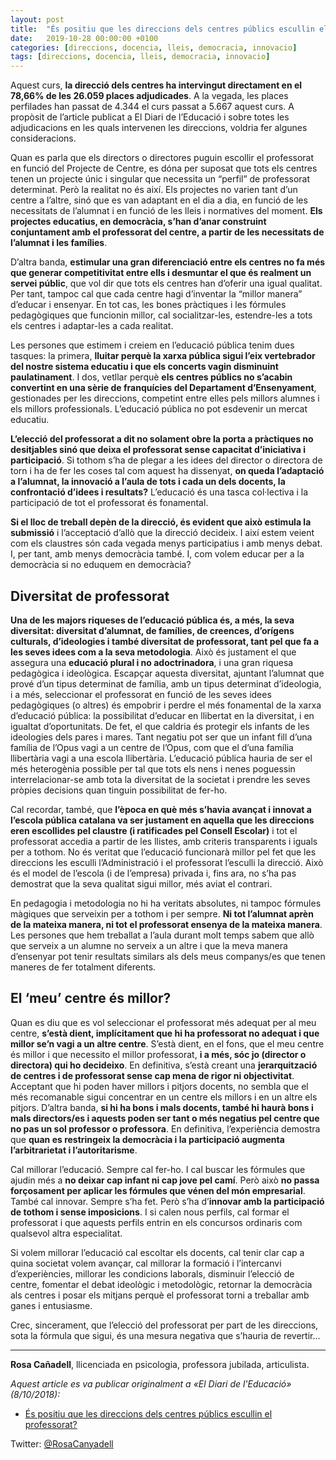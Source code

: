 ```yaml
---
layout: post
title:  "És positiu que les direccions dels centres públics escullin el professorat?"
date:   2019-10-28 00:00:00 +0100
categories: [direccions, docencia, lleis, democracia, innovacio]
tags: [direccions, docencia, lleis, democracia, innovacio]
---
```


Aquest curs, **la direcció dels centres ha intervingut directament en el 78,66% de les 26.059 places adjudicades**. A la vegada, les places perfilades han passat de 4.344 el curs passat a 5.667 aquest curs. A propòsit de l’article publicat a El Diari de l’Educació i sobre totes les adjudicacions en les quals intervenen les direccions, voldria fer algunes consideracions.

Quan es parla que els directors o directores puguin escollir el professorat en funció del Projecte de Centre, es dóna per suposat que tots els centres tenen un projecte únic i singular que necessita un “perfil” de professorat determinat. Però la realitat no és així. Els projectes no varien tant d’un centre a l’altre, sinó que es van adaptant en el dia a dia, en funció de les necessitats de l’alumnat i en funció de les lleis i normatives del moment. **Els projectes educatius, en democràcia, s’han d’anar construint conjuntament amb el professorat del centre, a partir de les necessitats de l’alumnat i les famílies**.

D’altra banda, **estimular una gran diferenciació entre els centres no fa més que generar competitivitat entre ells i desmuntar el que és realment un servei públic**, que vol dir que tots els centres han d’oferir una igual qualitat. Per tant, tampoc cal que cada centre hagi d’inventar la “millor manera” d’educar i ensenyar. En tot cas, les bones pràctiques i les fórmules pedagògiques que funcionin millor, cal socialitzar-les, estendre-les a tots els centres i adaptar-les a cada realitat.

Les persones que estimem i creiem en l’educació pública tenim dues tasques: la primera, **lluitar perquè la xarxa pública sigui l’eix vertebrador del nostre sistema educatiu i que els concerts vagin disminuint paulatinament**. I dos, vetllar perquè **els centres públics no s’acabin convertint en una sèrie de franquícies del Departament d’Ensenyament**, gestionades per les direccions, competint entre elles pels millors alumnes i els millors professionals. L’educació pública no pot esdevenir un mercat educatiu.

**L’elecció del professorat a dit no solament obre la porta a pràctiques no desitjables sinó que deixa el professorat sense capacitat d’iniciativa i participació**. Si tothom s’ha de plegar a les idees del director o directora de torn i ha de fer les coses tal com aquest ha dissenyat, **on queda l’adaptació a l’alumnat, la innovació a l’aula de tots i cada un dels docents, la confrontació d’idees i resultats?** L’educació és una tasca col·lectiva i la participació de tot el professorat és fonamental.

**Si el lloc de treball depèn de la direcció, és evident que això estimula la submissió** i l’acceptació d’allò que la direcció decideix. I així estem veient com els claustres són cada vegada menys participatius i amb menys debat. I, per tant, amb menys democràcia també. I, com volem educar per a la democràcia si no eduquem en democràcia?

## Diversitat de professorat

**Una de les majors riqueses de l’educació pública és, a més, la seva diversitat: diversitat d’alumnat, de famílies, de creences, d’orígens culturals, d’ideologies i també diversitat de professorat, tant pel que fa a les seves idees com a la seva metodologia**. Això és justament el que assegura una **educació plural i no adoctrinadora**, i una gran riquesa pedagògica i ideològica. Escapçar aquesta diversitat, ajuntant l’alumnat que prové d’un tipus determinat de família, amb un tipus determinat d’ideologia, i a més, seleccionar el professorat en funció de les seves idees pedagògiques (o altres) és empobrir i perdre el més fonamental de la xarxa d’educació pública: la possibilitat d’educar en llibertat en la diversitat, i en igualtat d’oportunitats. De fet, el que caldria és protegir els infants de les ideologies dels pares i mares. Tant negatiu pot ser que un infant fill d’una família de l’Opus vagi a un centre de l’Opus, com que el d’una família llibertària vagi a una escola llibertària. L’educació pública hauria de ser el més heterogènia possible per tal que tots els nens i nenes poguessin interrelacionar-se amb tota la diversitat de la societat i prendre les seves pròpies decisions quan tinguin possibilitat de fer-ho.

Cal recordar, també, que **l’època en què més s’havia avançat i innovat a l’escola pública catalana va ser justament en aquella que les direccions eren escollides pel claustre (i ratificades pel Consell Escolar)** i tot el professorat accedia a partir de les llistes, amb criteris transparents i iguals per a tothom. No és veritat que l’educació funcionarà millor pel fet que les direccions les esculli l’Administració i el professorat l’esculli la direcció. Això és el model de l’escola (i de l’empresa) privada i, fins ara, no s’ha pas demostrat que la seva qualitat sigui millor, més aviat el contrari.

En pedagogia i metodologia no hi ha veritats absolutes, ni tampoc fórmules màgiques que serveixin per a tothom i per sempre. **Ni tot l’alumnat aprèn de la mateixa manera, ni tot el professorat ensenya de la mateixa manera**.  Les persones que hem treballat a l’aula durant molt temps sabem que allò que serveix a un alumne no serveix a un altre i que la meva manera d’ensenyar pot tenir resultats similars als dels meus companys/es que tenen maneres de fer totalment diferents.

## El ‘meu’ centre és millor?

Quan es diu que es vol seleccionar el professorat més adequat per al meu centre, **s’està dient, implícitament que hi ha professorat no adequat i que millor se’n vagi a un altre centre**. S’està dient, en el fons, que el meu centre és millor i que necessito el millor professorat, **i a més, sóc jo (director o directora) qui ho decideixo**. En definitiva, s’està creant una **jerarquització de centres i de professorat sense cap mena de rigor ni objectivitat**. Acceptant que hi poden haver millors i pitjors docents, no sembla que el més recomanable sigui concentrar en un centre els millors i en un altre els pitjors. D’altra banda, **si hi ha bons i mals docents, també hi haurà bons i mals directors/es i aquests poden ser tant o més negatius pel centre que no pas un sol professor o professora**. En definitiva, l’experiència demostra que **quan es restringeix la democràcia i la participació augmenta l’arbitrarietat i l’autoritarisme**.

Cal millorar l’educació. Sempre cal fer-ho. I cal buscar les fórmules que ajudin més a **no deixar cap infant ni cap jove pel camí**. Però això **no passa forçosament per aplicar les fórmules que vénen del món empresarial**. També cal innovar. Sempre s’ha fet. Però s’ha d’**innovar amb la participació de tothom i sense imposicions**. I si calen nous perfils, cal formar el professorat i que aquests perfils entrin en els concursos ordinaris com qualsevol altra especialitat.

Si volem millorar l’educació cal escoltar els docents, cal tenir clar cap a quina societat volem avançar, cal millorar la formació i l’intercanvi d’experiències, millorar les condicions laborals, disminuir l’elecció de centre, fomentar el debat ideològic i metodològic, retornar la democràcia als centres i posar els mitjans perquè el professorat torni a treballar amb ganes i entusiasme.

Crec, sincerament, que l’elecció del professorat per part de les direccions, sota la fórmula que sigui, és una mesura negativa que s’hauria de revertir...

---

**Rosa Cañadell**, llicenciada en psicologia, professora jubilada, articulista.

*Aquest article es va publicar originalment a «El Diari de l'Educació» (8/10/2018):*
- [És positiu que les direccions dels centres públics escullin el professorat?](https://poderpopular.info/2019/06/14/cuotas-y-privatizacion-de-la-educacion)

Twitter: [@RosaCanyadell](https://twitter.com/rosacanyadell)
